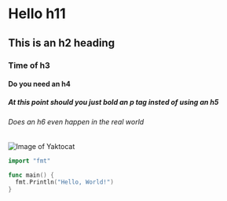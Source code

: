 # Hello h11
## This is an h2 heading
### Time of h3
#### Do you need an h4
##### At this point should you just bold an p tag insted of using an h5
###### Does an h6 even happen in the real world

![Image of Yaktocat](https://octodex.github.com/images/yaktocat.png)

```go
import "fmt"

func main() {
  fmt.Println("Hello, World!")
}
```
